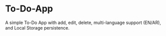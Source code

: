 # To-Do-App
A simple To-Do App with add, edit, delete, multi-language support (EN/AR), and Local Storage persistence.
